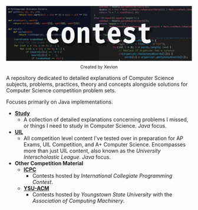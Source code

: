 <div align="center">
    <a href="https://github.com/Xevion/contest">
        <img src="./.media/banner.png" alt="Contest Repository Banner">
    </a>
    <br>
    <sub>
        Created by Xevion
    </sub>
</div>

A repository dedicated to detailed explanations of Computer Science subjects, problems, practices, theory and concepts alongside solutions for Computer Science competition problem sets.

Focuses primarily on Java implementations.

- **[Study](./study/README.MD)**
    - A collection of detailed explanations concerning problems I missed, or things I need to study in Computer Science. *Java* focus.
- **[UIL](./uil/README.MD)**
    - All competition level content I've tested over in preparation for AP Exams, UIL Competition, and A+ Computer Science. Encompasses more than just UIL content, also known as the *University Interscholastic League*. *Java* focus.
- **Other Competition Material**
    - **[ICPC](./icpc/README.MD)**
        - Contests hosted by *International Collegiate Programming Contest*.
    - **[YSU-ACM](./ysu-acm/README.MD)**
        - Contests hosted by *Youngstown State University* with the *Association of Computing Machinery*. 